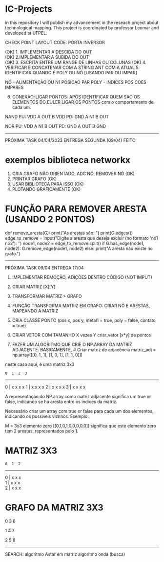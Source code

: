 # IC-Projects
in this repository I will publish my advancement in the reseach project about technological mapping. 
This project is coordinated by professor Leomar and developed at UFPEL.



CHECK POINT LAYOUT CODE: PORTA INVERSOR 

(OK) 1. IMPLEMENTAR A DESCIDA DO OUT          
(OK) 2.IMPLEMENTAR A SUBIDA DO OUT 			  
(OK) 3. ESCRITA ENTRE UM RANGE DE LINHAS OU COLUNAS 
(OK) 4. VERIFICAR E CONCATENAR COM A STRING ANT COM A ATUAL
     5. IDENTIFICAR QUANDO É POLY OU NÓ [USANDO PAR OU IMPAR]
	 
NÓ - ALIMENTAÇÃO OU N1 POSICAO PAR 
POLY - INDICES POSICOES IMPARES 

6. CONEXAO-LIGAR PONTOS: APÓS IDENTIFICAR QUEM SAO OS ELEMENTOS DO EULER 
LIGAR OS PONTOS com o comportamento de cada um. 

NAND
	PU: VDD A OUT B VDD
	PD: GND A N1 B OUT

NOR
	PU: VDD A N1 B OUT
	PD: GND A OUT B GND



_________________________________________________________
PRÓXIMA TASK 04/04/2023
ENTREGA SEGUNDA (09/04)							FEITO

# exemplos biblioteca networkx					
1. CRIA GRAFO NÃO ORIENTADO, ADC NÓ, REMOVER NÓ  (OK)
2. PRINTAR GRAFO (OK)
3. USAR BIBLIOTECA PARA ISSO (OK)
4. PLOTANDO GRAFICAMENTE (OK)


# FUNÇÃO PARA REMOVER ARESTA (USANDO 2 PONTOS)
def remove_aresta(G):
    print("As arestas são: ")
    print(G.edges())
    edge_to_remove = input("Digite a aresta que deseja excluir (no formato 'nó1 nó2'): ")
    node1, node2 = edge_to_remove.split()
    if G.has_edge(node1, node2):
        G.remove_edge(node1, node2)
    else:
        print("A aresta não existe no grafo.")


_________________________________________________________
PRÓXIMA TASK 09/04
ENTREGA 17/04

1. IMPLEMENTAR REMOÇÃO, ADIÇÕES DENTRO CÓDIGO (NOT IMPUT)
2. CRIAR MATRIZ [X][Y]
3. TRANSFORMAR MATRIZ > GRAFO
4. FUNÇÃO TRANSFORMA MATRIZ EM GRAFO: CRIAR NÓ E ARESTAS, MAPEANDO A MATRIZ 
5. CRIA CLASSE PONTO (pos  x, pos y, metal1 = true, poly = false, contato = true)
6. CRIAR VETOR COM TAMANHO X vezes Y 
criar_vetor [x*y] de pontos 


7. FAZER UM ALGORITMO QUE CRIE O NP.ARRAY DA MATRIZ ADJACENTE. 
BASICAMENTE, # Criar matriz de adjacência
matriz_adj = np.array([[0, 1, 1], 
                        [1, 0, 1], 
                        [1, 1, 0]])

neste caso aqui, é uma matriz 3x3
 

    0  1  2  3 
_________________
0 | x  x  x  x
1 | x  x  x  x 
2 | x  x  x  x
3 | x  x  x  x

A representação do NP.array como matriz adjacente significa um true or false, indicando se há
aresta entre os indices da matriz. 


Necessário criar um array com true or false para cada um dos elementos, indicando os possiveis viznhos.
Exemplo: 

M = 3x3
elemento zero [[0,1,0,1,0,0,0,0,0]]
significa que este elemento zero tem 2 arestas, representados pelo 1. 

# MATRIZ 3X3
    0  1  2   
________________
0 | x  x  x  
1 | x  x  x   
2 | x  x  x  


# GRAFO DA MATRIZ 3X3
0   3   6
  
1   4   7                      

2   5   8

_________________________________________________________
SEARCH: 
algoritmo Astar em matriz 
algoritmo onda (busca)


